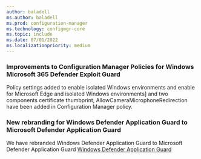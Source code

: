 ```yaml
---
author: baladell
ms.author: baladell
ms.prod: configuration-manager
ms.technology: configmgr-core
ms.topic: include
ms.date: 07/01/2022
ms.localizationpriority: medium
---
```


### Improvements to Configuration Manager Policies for Windows Microsoft 365 Defender Exploit Guard
<!-- 14059872 -->
Policy settings added to enable isolated Windows environments and enable for Microsoft Edge and isolated Windows environments] and two components certificate thumbprint, AllowCameraMicrophoneRedirection have been added in Configuration Manager policy.

### New rebranding for Windows Defender Application Guard to Microsoft Defender Application Guard

We have rebranded Windows Defender Application Guard to Microsoft Defender Application Guard [Windows Defender Application Guard](../../../protect/deploy-use/create-deploy-application-guard-policy.md#bkmk_HIS)